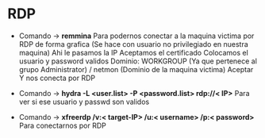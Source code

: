 # RDP

- Comando -> **remmina** Para podernos conectar a la maquina victima por RDP de forma grafica (Se hace con usuario no privilegiado en nuestra maquina)
	Ahi le pasamos la IP
	Aceptamos el certificado
	Colocamos el usuario y password validos
	Dominio: WORKGROUP (Ya que pertenece al grupo Administrator) / netmon (Dominio de la maquina victima)
	Aceptar
Y nos conecta por RDP

- Comando -> **hydra -L <user.list> -P <password.list> rdp://< IP>** Para ver si ese usuario y passwd son validos
- Comando -> **xfreerdp /v:< target-IP> /u:< username> /p:< password>** Para conectarnos por RDP